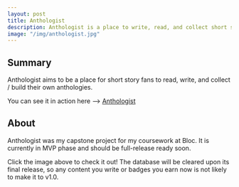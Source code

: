 ```yaml
---
layout: post
title: Anthologist
description: Anthologist is a place to write, read, and collect short stories. Connect with a community of writers. Earn badges and achievements for your activity.
image: "/img/anthologist.jpg"
---
```


## Summary

Anthologist aims to be a place for short story fans to read, write, and collect / build their own anthologies.

You can see it in action here --> [Anthologist](https://anthologist.herokuapp.com)

## About

Anthologist was my capstone project for my coursework at Bloc. It is currently in MVP phase and should be full-release ready soon.

Click the image above to check it out! The database will be cleared upon its final release, so any content you write or badges you earn now is not likely to make it to v1.0.

